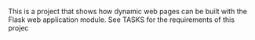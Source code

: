 This is a project that shows how dynamic web pages can be built with the Flask web application module. See TASKS for the requirements of this projec
